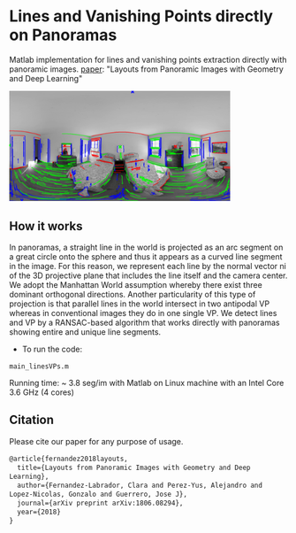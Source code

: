 # Lines and Vanishing Points directly on Panoramas
Matlab implementation for lines and vanishing points extraction directly with panoramic images. [paper](https://arxiv.org/pdf/1806.08294.pdf): "Layouts from Panoramic Images with Geometry and Deep Learning"

<img src='img/pano_vp_lines.png' width=400>

## How it works
In panoramas, a straight line in the world is projected as an arc segment on a great circle onto the sphere and thus it appears as a curved line segment in the image. For this reason, we represent each line by the normal vector ni of the 3D projective plane that includes the line itself and the camera center. 
We adopt the Manhattan World assumption whereby there exist three dominant orthogonal directions. Another particularity of this type of projection is that parallel lines in the world intersect in two antipodal VP whereas in conventional images they do in one single VP.
We detect lines and VP by a RANSAC-based algorithm that works directly with panoramas showing entire and unique line segments.

- To run the code:
```
main_linesVPs.m
```
Running time: ~ 3.8 seg/im with Matlab on Linux machine with an Intel Core 3.6 GHz (4 cores)

## Citation
Please cite our paper for any purpose of usage.
```
@article{fernandez2018layouts,
  title={Layouts from Panoramic Images with Geometry and Deep Learning},
  author={Fernandez-Labrador, Clara and Perez-Yus, Alejandro and Lopez-Nicolas, Gonzalo and Guerrero, Jose J},
  journal={arXiv preprint arXiv:1806.08294},
  year={2018}
}
```
